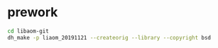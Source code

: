 # prework

```bash
cd libaom-git
dh_make -p liaom_20191121 --createorig --library --copyright bsd
```
